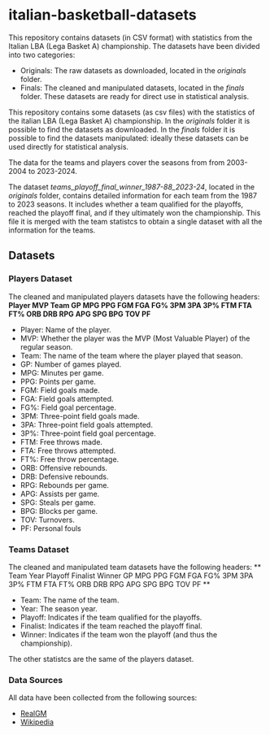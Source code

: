 # italian-basketball-datasets

This repository contains datasets (in CSV format) with statistics from the Italian LBA (Lega Basket A) championship. The datasets have been divided into two categories:

- Originals: The raw datasets as downloaded, located in the _originals_ folder.
- Finals: The cleaned and manipulated datasets, located in the _finals_ folder. These datasets are ready for direct use in statistical analysis.

This repository contains some datasets (as csv files) with the statistics of the italian LBA (Lega Basket A) championship.
In the _originals_ folder it is possible to find the datasets as downloaded.
In the _finals_ folder it is possible to find the datasets manipulated: ideally these datasets can be used directly for statistical analysis.

The data for the teams and players cover the seasons from from 2003-2004 to 2023-2024.

The dataset _teams_playoff_final_winner_1987-88_2023-24_, located in the _originals_ folder, contains detailed information for each team from the 1987 to 2023 seasons. It includes whether a team qualified for the playoffs, reached the playoff final, and if they ultimately won the championship. This file it is merged with the team statistcs to obtain a single dataset with all the information for the teams.

## Datasets
### Players Dataset
The cleaned and manipulated players datasets have the following headers:
__Player	MVP	Team	GP	MPG	PPG	FGM	FGA	FG%	3PM	3PA	3P%	FTM	FTA	FT%	ORB	DRB	RPG	APG	SPG	BPG	TOV	PF__

- Player: Name of the player.
- MVP: Whether the player was the MVP (Most Valuable Player) of the regular season.
- Team: The name of the team where the player played that season.
- GP: Number of games played.
- MPG: Minutes per game.
- PPG: Points per game.
- FGM: Field goals made.
- FGA: Field goals attempted.
- FG%: Field goal percentage.
- 3PM: Three-point field goals made.
- 3PA: Three-point field goals attempted.
- 3P%: Three-point field goal percentage.
- FTM: Free throws made.
- FTA: Free throws attempted.
- FT%: Free throw percentage.
- ORB: Offensive rebounds.
- DRB: Defensive rebounds.
- RPG: Rebounds per game.
- APG: Assists per game.
- SPG: Steals per game.
- BPG: Blocks per game.
- TOV: Turnovers.
- PF: Personal fouls

### Teams Dataset
The cleaned and manipulated team datasets have the following headers:
** Team	Year Playoff Finalist Winner GP	MPG	PPG	FGM	FGA	FG%	3PM	3PA	3P%	FTM	FTA	FT%	ORB	DRB	RPG	APG	SPG	BPG	TOV	PF **

- Team: The name of the team.
- Year: The season year.
- Playoff: Indicates if the team qualified for the playoffs.
- Finalist: Indicates if the team reached the playoff final.
- Winner: Indicates if the team won the playoff (and thus the championship).

The other statistcs are the same of the players dataset.

### Data Sources
All data have been collected from the following sources:

- [RealGM](https://basketball.realgm.com)
- [Wikipedia](https://it.wikipedia.org/)
